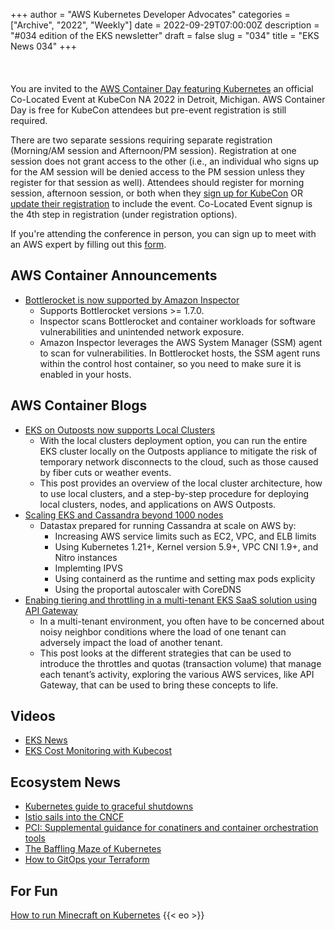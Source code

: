 +++
author = "AWS Kubernetes Developer Advocates"
categories = ["Archive", "2022", "Weekly"]
date = 2022-09-29T07:00:00Z
description = "#034 edition of the EKS newsletter"
draft = false
slug = "034"
title = "EKS News 034"
+++
<br/><br/><br/><br/>
You are invited to the [AWS Container Day featuring Kubernetes](https://pages.awscloud.com/AWSContainerDayFtKubernetes.html?trk=f523db47-3867-4ec9-b9a5-3c0001083550&sc_channel=sm) an official Co-Located Event at KubeCon NA 2022 in Detroit, Michigan. AWS Container Day is free for KubeCon attendees but pre-event registration is still required.

There are two separate sessions requiring separate registration (Morning/AM session and Afternoon/PM session).  Registration at one session does not grant access to the other (i.e., an individual who signs up for the AM session will be denied access to the PM session unless they register for that session as well). Attendees should register for morning session, afternoon session, or both when they [sign up for KubeCon](https://events.linuxfoundation.org/kubecon-cloudnativecon-north-america/register/) OR [update their registration](https://events.linuxfoundation.org/kubecon-cloudnativecon-north-america/register/) to include the event. Co-Located Event signup is the 4th step in registration (under registration options).

If you're attending the conference in person, you can sign up to meet with an AWS expert by filling out this [form](https://awscustomerprograms.jifflenow.com/external-request/kubeconnamerica2022/meeting-request?token=ba67ba031be65e0c0674).

## AWS Container Announcements

* [Bottlerocket is now supported by Amazon Inspector](https://aws.amazon.com/about-aws/whats-new/2022/09/bottlerocket-supported-amazon-inspector/)
  * Supports Bottlerocket versions >= 1.7.0.
  * Inspector scans Bottlerocket and container workloads for software vulnerabilities and unintended network exposure.
  * Amazon Inspector leverages the AWS System Manager (SSM) agent to scan for vulnerabilities. In Bottlerocket hosts, the SSM agent runs within the control host container, so you need to make sure it is enabled in your hosts.

## AWS Container Blogs

* [EKS on Outposts now supports Local Clusters](https://aws.amazon.com/blogs/containers/amazon-eks-on-aws-outposts-now-supports-local-clusters/)
  * With the local clusters deployment option, you can run the entire EKS cluster locally on the Outposts appliance to mitigate the risk of temporary network disconnects to the cloud, such as those caused by fiber cuts or weather events.
  * This post provides an overview of the local cluster architecture, how to use local clusters, and a step-by-step procedure for deploying local clusters, nodes, and applications on AWS Outposts.
* [Scaling EKS and Cassandra beyond 1000 nodes](https://aws.amazon.com/blogs/containers/scaling-amazon-eks-and-cassandra-beyond-1000-nodes/)
  * Datastax prepared for running Cassandra at scale on AWS by:
    * Increasing AWS service limits such as EC2, VPC, and ELB limits
    * Using Kubernetes 1.21+, Kernel version 5.9+, VPC CNI 1.9+, and Nitro instances
    * Implemting IPVS
    * Using containerd as the runtime and setting max pods explicity
    * Using the proportal autoscaler with CoreDNS
* [Enabing tiering and throttling in a multi-tenant EKS SaaS solution using API Gateway](https://aws.amazon.com/blogs/apn/enabling-tiering-and-throttling-in-a-multi-tenant-amazon-eks-saas-solution-using-amazon-api-gateway/#awssaasfactory)
  * In a multi-tenant environment, you often have to be concerned about noisy neighbor conditions where the load of one tenant can adversely impact the load of another tenant.
  * This post looks at the different strategies that can be used to introduce the throttles and quotas (transaction volume) that manage each tenant’s activity, exploring the various AWS services, like API Gateway, that can be used to bring these concepts to life.

## Videos

* [EKS News](https://www.youtube.com/watch?v=wwT2vK2nqDE)
* [EKS Cost Monitoring with Kubecost](https://www.youtube.com/watch?v=-mDPV1huzBY&t=42s)

## Ecosystem News

* [Kubernetes guide to graceful shutdowns](https://www.datree.io/resources/kubernetes-guide-graceful-shutdown-with-lifecycle-prestop-hook)
* [Istio sails into the CNCF](https://www.cncf.io/blog/2022/09/28/istio-sails-into-the-cloud-native-computing-foundation/)
* [PCI: Supplemental guidance for conatiners and container orchestration tools](https://blog.pcisecuritystandards.org/new-information-supplement-guidance-for-containers-and-container-orchestration-tools)
* [The Baffling Maze of Kubernetes](https://www.lastweekinaws.com/blog/The-Baffling-Maze-of-Kubernetes/)
* [How to GitOps your Terraform](https://www.cncf.io/blog/2022/09/30/how-to-gitops-your-terraform/)

## For Fun

[How to run Minecraft on Kubernetes](https://www.plural.sh/blog/how-to-run-a-minecraft-server-on-a-kubernetes-cluster/)
{{< eo >}}
